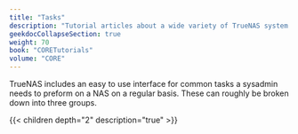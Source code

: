 ```yaml
---
title: "Tasks"
description: "Tutorial articles about a wide variety of TrueNAS system tasks."
geekdocCollapseSection: true
weight: 70
book: "CORETutorials"
volume: "CORE"
---
```


TrueNAS includes an easy to use interface for common tasks a sysadmin needs to preform on a NAS on a regular basis.  These can roughly be broken down into three groups.

{{< children depth="2" description="true" >}} 
